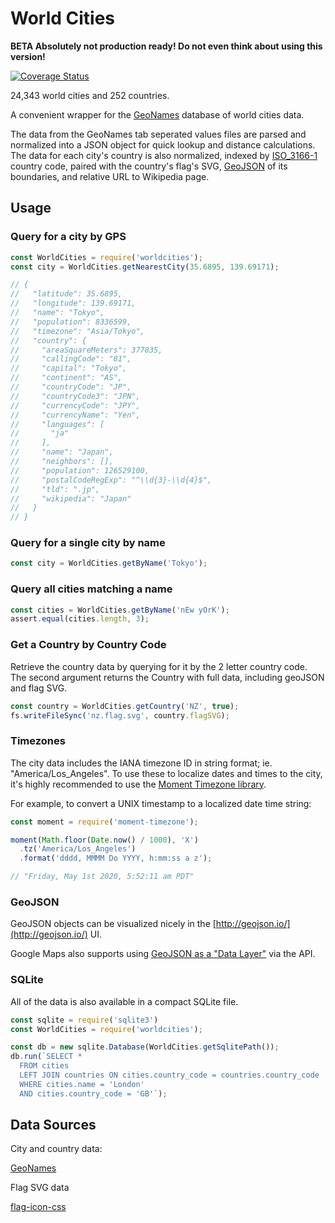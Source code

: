 # World Cities

__BETA Absolutely not production ready! Do not even think about using this version!__

[![Coverage Status](https://coveralls.io/repos/github/OpenDataFormats/worldcities/badge.svg?branch=master)](https://coveralls.io/github/OpenDataFormats/worldcities?branch=master)

24,343 world cities and 252 countries.

A convenient wrapper for the [GeoNames](https://www.geonames.org/) database of world cities data.

The data from the GeoNames tab seperated values files are parsed and normalized into a JSON object for quick lookup and distance calculations. The data for each city's country is also normalized, indexed by [ISO_3166-1](https://en.wikipedia.org/wiki/ISO_3166-1) country code, paired with the country's flag's SVG, [GeoJSON](https://geojson.org/) of its boundaries, and relative URL to Wikipedia page.

## Usage

### Query for a city by GPS

```javascript
const WorldCities = require('worldcities');
const city = WorldCities.getNearestCity(35.6895, 139.69171);

// {
//   "latitude": 35.6895,
//   "longitude": 139.69171,
//   "name": "Tokyo",
//   "population": 8336599,
//   "timezone": "Asia/Tokyo",
//   "country": {
//     "areaSquareMeters": 377835,
//     "callingCode": "81",
//     "capital": "Tokyo",
//     "continent": "AS",
//     "countryCode": "JP",
//     "countryCode3": "JPN",
//     "currencyCode": "JPY",
//     "currencyName": "Yen",
//     "languages": [
//       "ja"
//     ],
//     "name": "Japan",
//     "neighbors": [],
//     "population": 126529100,
//     "postalCodeRegExp": "^\\d{3}-\\d{4}$",
//     "tld": ".jp",
//     "wikipedia": "Japan"
//   }
// }
```

### Query for a single city by name

```javascript
const city = WorldCities.getByName('Tokyo');
```

### Query all cities matching a name

```javascript
const cities = WorldCities.getByName('nEw yOrK');
assert.equal(cities.length, 3);
```

### Get a Country by Country Code

Retrieve the country data by querying for it by the 2 letter country code.
The second argument returns the Country with full data, including geoJSON
and flag SVG.

```javascript
const country = WorldCities.getCountry('NZ', true);
fs.writeFileSync('nz.flag.svg', country.flagSVG);
```

### Timezones

The city data includes the IANA timezone ID in string format; ie. "America/Los_Angeles". To use these to localize dates and times to the city, it's highly recommended to use the [Moment Timezone library](https://momentjs.com/timezone/).

For example, to convert a UNIX timestamp to a localized date time string:

```javascript
const moment = require('moment-timezone');

moment(Math.floor(Date.now() / 1000), 'X')
  .tz('America/Los_Angeles')
  .format('dddd, MMMM Do YYYY, h:mm:ss a z');

// "Friday, May 1st 2020, 5:52:11 am PDT"
```

### GeoJSON

GeoJSON objects can be visualized nicely in the [http://geojson.io/](http://geojson.io/) UI.

Google Maps also supports using [GeoJSON as a "Data Layer"](https://developers.google.com/maps/documentation/javascript/datalayer) via the API.

### SQLite

All of the data is also available in a compact SQLite file.

```javascript
const sqlite = require('sqlite3')
const WorldCities = require('worldcities');

const db = new sqlite.Database(WorldCities.getSqlitePath());
db.run(`SELECT *
  FROM cities
  LEFT JOIN countries ON cities.country_code = countries.country_code
  WHERE cities.name = 'London'
  AND cities.country_code = 'GB'`);
```

## Data Sources

City and country data:

[GeoNames](https://download.geonames.org/export/dump/)

Flag SVG data

[flag-icon-css](https://github.com/lipis/flag-icon-css)

